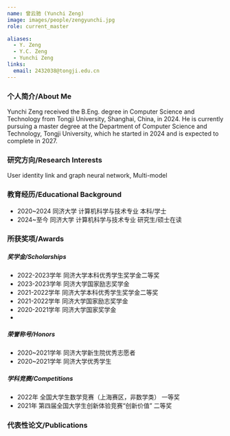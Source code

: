 ```yaml
---
name: 曾云驰 (Yunchi Zeng)
image: images/people/zengyunchi.jpg
role: current_master

aliases:
  - Y. Zeng
  - Y.C. Zeng
  - Yunchi Zeng
links:
  email: 2432038@tongji.edu.cn
---
```


### 个人简介/About Me
Yunchi Zeng received the B.Eng. degree in Computer Science and Technology from Tongji University, Shanghai, China, in 2024. He is currently pursuing a master degree at the Department of Computer Science and Technology, Tongji University, which he started in 2024 and is expected to complete in 2027. 

### 研究方向/Research Interests
User identity link and graph neural network, Multi-model

### 教育经历/Educational Background
- 2020~2024 同济大学 计算机科学与技术专业 本科/学士
- 2024~至今 同济大学 计算机科学与技术专业 研究生/硕士在读

### 所获奖项/Awards

##### 奖学金/Scholarships
- 2022-2023学年 同济大学本科优秀学生奖学金二等奖
- 2023-2023学年 同济大学国家励志奖学金
- 2021-2022学年 同济大学本科优秀学生奖学金二等奖
- 2021-2022学年 同济大学国家励志奖学金
- 2020-2021学年 同济大学国家奖学金
- 
##### 荣誉称号/Honors
- 2020~2021学年 同济大学新生院优秀志愿者
- 2020~2021学年 同济大学优秀学生

##### 学科竞赛/Competitions
- 2022年 全国大学生数学竞赛（上海赛区，非数学类） 一等奖
- 2021年 第四届全国大学生创新体验竞赛“创新价值” 二等奖

### 代表性论文/Publications
